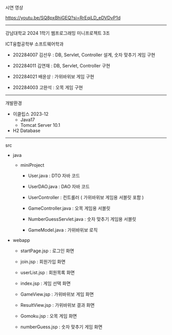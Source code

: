 시연 영상

https://youtu.be/SQ8pxBhiGEQ?si=RrEqiLD_eDVDvP1d

-----------------------------------------------------------------------

강남대학교 2024 1학기 웹프로그래밍 미니프로젝트 3조

ICT융합공학부 소프트웨어학과

- 202284007 김선우  :  DB, Servlet, Controller 설계, 숫자 맞추기 게임 구현

- 202284011 김연재  :  DB, Servlet, Controller 구현

- 202284021 배윤상  :  가위바위보 게임 구현

- 202284003 고완석  :  오목 게임 구현

-----------------------------------------------------------------------

개발환경

- 이클립스 2023-12
  - Java17
  - Tomcat Server 10.1
- H2 Database

-----------------------------------------------------------------------

src

- java

  - miniProject
  
    - User.java  :  DTO 자바 코드
    - UserDAO.java  :  DAO 자바 코드
      
    - UserController  :  컨트롤러 ( 가위바위보 게임용 서블릿 포함 )
    - GameController.java  :  오목 게임용 서블릿
    - NumberGuessServlet.java  :  숫자 맞추기 게임용 서블릿

    - GameModel.java  :  가위바위보 로직
      
- webapp

  - startPage.jsp  :  로그인 화면
  - join.jsp  :  회원가입 화면
  - userList.jsp  :  회원목록 화면
    
  - index.jsp  :  게임 선택 화면
  - GameView.jsp  :  가위바위보 게임 화면
  - ResultView.jsp  :  가위바위보 결과 화면
  - Gomoku.jsp  :  오목 게임 화면
  - numberGuess.jsp  :  숫자 맞추기 게임 화면
    
